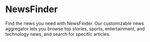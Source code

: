 # NewsFinder
Find the news you need with NewsFinder. Our customizable news aggregator lets you browse top stories, sports, entertainment, and technology news, and search for specific articles.
